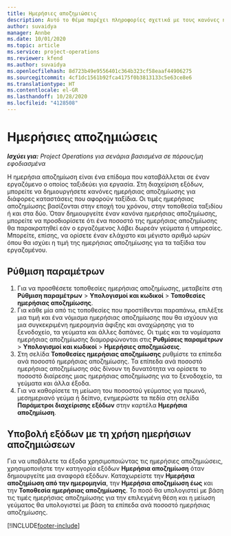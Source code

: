```yaml
---
title: Ημερήσιες αποζημιώσεις
description: Αυτό το θέμα παρέχει πληροφορίες σχετικά με τους κανόνες ημερήσιας αποζημίωσης που χρησιμοποιούνται στη διαχείριση δαπανών.
author: suvaidya
manager: Annbe
ms.date: 10/01/2020
ms.topic: article
ms.service: project-operations
ms.reviewer: kfend
ms.author: suvaidya
ms.openlocfilehash: 8d723b49e9556401c364b323cf58eaaf44906275
ms.sourcegitcommit: 4cf1dc1561b92fca4175f0b3813133c5e63ce8e6
ms.translationtype: HT
ms.contentlocale: el-GR
ms.lasthandoff: 10/28/2020
ms.locfileid: "4128508"
---
```

# <a name="per-diems"></a>Ημερήσιες αποζημιώσεις

_**Ισχύει για:** Project Operations για σενάρια βασισμένα σε πόρους/μη εφοδιασμένα_


Η ημερήσια αποζημίωση είναι ένα επίδομα που καταβάλλεται σε έναν εργαζόμενο ο οποίος ταξιδεύει για εργασία. Στη διαχείριση εξόδων, μπορείτε να δημιουργήσετε κανόνες ημερήσιας αποζημίωσης για διάφορες καταστάσεις που αφορούν ταξίδια. Οι τιμές ημερήσιας αποζημίωσης βασίζονται στην εποχή του χρόνου, στην τοποθεσία ταξιδίου ή και στα δύο. Όταν δημιουργείτε έναν κανόνα ημερήσιας αποζημίωσης, μπορείτε να προσδιορίσετε ότι ένα ποσοστό της ημερήσιας αποζημίωσης θα παρακρατηθεί εάν ο εργαζόμενος λάβει δωρεάν γεύματα ή υπηρεσίες. Μπορείτε, επίσης, να ορίσετε έναν ελάχιστο και μέγιστο αριθμό ωρών όπου θα ισχύει η τιμή της ημερήσιας αποζημίωσης για τα ταξίδια του εργαζομένου.

## <a name="configuration"></a>Ρύθμιση παραμέτρων 

1. Για να προσθέσετε τοποθεσίες ημερήσιας αποζημίωσης, μεταβείτε στη **Ρύθμιση παραμέτρων** > **Υπολογισμοί και κωδικοί** > **Τοποθεσίες ημερήσιας αποζημίωσης**.
2. Για κάθε μία από τις τοποθεσίες που προστίθενται παραπάνω, επιλέξτε μια τιμή και ένα νόμισμα ημερήσιας αποζημίωσης που θα ισχύουν για μια συγκεκριμένη ημερομηνία άφιξης και αναχώρησης για το ξενοδοχείο, τα γεύματα και άλλες δαπάνες. Οι τιμές και τα νομίσματα ημερήσιας αποζημίωσης διαμορφώνονται στις **Ρυθμίσεις παραμέτρων** > **Υπολογισμοί και κωδικοί** > **Ημερήσιες αποζημιώσεις**.
3. Στη σελίδα **Τοποθεσίες ημερήσιας αποζημίωσης** ρυθμίστε τα επίπεδα ανά ποσοστό ημερήσιας αποζημίωσης. Τα επίπεδα ανά ποσοστό ημερήσιας αποζημίωσης σάς δίνουν τη δυνατότητα να ορίσετε το ποσοστό διαίρεσης μιας ημερήσιας αποζημίωσης για το ξενοδοχείο, τα γεύματα και άλλα έξοδα. 
4. Για να καθορίσετε τη μείωση του ποσοστού γεύματος για πρωινό, μεσημεριανό γεύμα ή δείπνο, ενημερώστε τα πεδία στη σελίδα **Παράμετροι διαχείρισης εξόδων** στην καρτέλα **Ημερήσια αποζημίωση**. 
    
## <a name="submit-expenses-using-per-diem"></a>Υποβολή εξόδων με τη χρήση ημερήσιων αποζημιώσεων
Για να υποβάλετε τα έξοδα χρησιμοποιώντας τις ημερήσιες αποζημιώσεις, χρησιμοποιήστε την κατηγορία εξόδων **Ημερήσια αποζημίωση** όταν δημιουργείτε μια αναφορά εξόδων. Καταχωρείστε την **Ημερήσια αποζημίωση από την ημερομηνία**, την **Ημερήσια αποζημίωση έως** και την **Τοποθεσία ημερήσιας αποζημίωσης**. Το ποσό θα υπολογιστεί με βάση τις τιμές ημερήσιας αποζημίωσης για την επιλεγμένη θέση και η μείωση γεύματος θα υπολογιστεί με βάση τα επίπεδα ανά ποσοστό ημερήσιας αποζημίωσης.


[!INCLUDE[footer-include](../includes/footer-banner.md)]